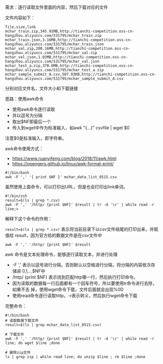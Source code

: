 需求：逐行读取文件里面的内容，然后下载对应的文件

文件内容如下：

```
file,size,link
mchar_train.zip,345.91MB,http://tianchi-competition.oss-cn-hangzhou.aliyuncs.com/531795/mchar_train.zip
mchar_train.json,3.16MB,http://tianchi-competition.oss-cn-hangzhou.aliyuncs.com/531795/mchar_train.json
mchar_val.zip,200.16MB,http://tianchi-competition.oss-cn-hangzhou.aliyuncs.com/531795/mchar_val.zip
mchar_val.json,1.03MB,http://tianchi-competition.oss-cn-hangzhou.aliyuncs.com/531795/mchar_val.json
mchar_test_a.zip,370.6MB,http://tianchi-competition.oss-cn-hangzhou.aliyuncs.com/531795/mchar_test_a.zip
mchar_sample_submit_A.csv,507.83KB,http://tianchi-competition.oss-cn-hangzhou.aliyuncs.com/531795/mchar_sample_submit_A.csv
```

分别对应文件名，文件大小和下载链接

思路：使用awk命令

- 使用awk命令逐行读取
- 并以逗号为分隔
- 取出$NF即最后一个
- 传入到wget中作为标准输入，如awk "{...}" csvfile | wget $0

注意$0是标准输入，即字符串。

awk命令使用方式：

- https://www.ruanyifeng.com/blog/2018/11/awk.html
- https://opengers.github.io/linux/awk-format-print/

```
#!/bin/bash
awk -F ',' '{ print $NF }' mchar_data_list_0515.csv 
```

虽然使用上面命令，可以打印出URL，但是也会打印出link单词。


```
#!/bin/zsh
result=$(ls | grep *.csv)
awk -F ',' '/http/ {print $NF}' $result | tr -d '\r' | while read -r line;>
```

解释下这个命令的作用：

`result=$(ls | grep *.csv)` 表示将当前目录下以csv文件结尾的打印出来，并赋值给
result，因为官方给的数据文件是在csv文件中

```
awk -F ',' '/http/ {print $NF}' $result
```

awk 命令是文本处理命令，能够逐行读取文本，并进行处理

- -F ',' 表示以逗号进行分隔，否则默认以空格进行分隔，将分隔的内容依次存储进
  $0,$1,...$NF中
- /http/ {print $NF} 表示找到匹配http哪一行，然后执行打印命令。
- 因为读取的数据每一行后面都有一个回车符号，所以要使用tr命令进行去除，如果不去
  掉，使用wget命令下载，文件后面就会出现%0D
- 使用read命令逐行读取http，-r表示转义，然后执行wget命令下载

完整命令：

```
#!/bin/bash
# 读取数据下载文件
result=$(ls | grep mchar_data_list_0515.csv)

# 下载文件
awk -F ',' '/http/ {print $NF}' $result | tr -d '\r' | while read -r line; do wget $line ;done

# 删除zip文件
ls | grep zip | while read line; do unzip $line ; rm $line ;done
```



